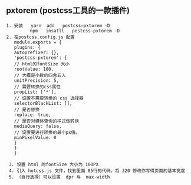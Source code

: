 ##  pxtorem  (postcss工具的一款插件)
    1. 安装   yarn  add   postcss—pxtorem -D
             npm   insatll   postcss—pxtorem -D
    2. 在postcss.config.js 配置
       module.exports = {
       plugins: {
       autoprefixer: {},
       'postcss-pxtorem': {
       // html的fontSize 大小
       rootValue: 100,
       // 大概是小数的四舍五入
       unitPrecision: 5,
       // 需要转换的css属性
       propList: ['*'],
       // 设置不需要转换的 css 选择器
       selectorBlackList: [],
       // 是否替换
       replace: true,
       // 是否对媒体查询的样式做转换
       mediaQuery: false,
       // 设置要进行转换的最小px值。
       minPixelValue: 0
       }
       }
       }

     3. 设置 html 的fontSize 大小为 100PX
     4. 引入 hotcss.js 文件，找到里面 85行的代码，将 320 修改你写得页面的基本宽度
     5. （自行选择）可以设置  dpr 与  max-width  
